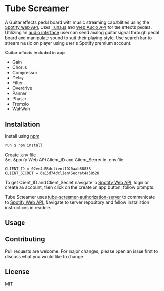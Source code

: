 # Tube Screamer

A Guitar effects pedal board with music streaming capablities using the [Spotify Web API.](https://developer.spotify.com/documentation/web-api/) Uses [Tuna.js](https://github.com/Theodeus/tuna) and [Web Audio API](https://www.w3.org/TR/webaudio/) for the effects pedals. Utilizing an [audio interface](https://en.wikipedia.org/wiki/Audio_interface) user can send analog guitar signal through pedal board and manipulate sound to suit their playing style. Use search bar to stream music on player using user's Spotify premium account.

Guitar effects included in app
* Gain 
* Chorus 
* Compressor 
* Delay 
* Filter 
* Overdrive 
* Panner 
* Phaser 
* Tremolo 
* WahWah

## Installation

Install using [npm](https://docs.npmjs.com/downloading-and-installing-node-js-and-npm)

```bash
run $ npm install
```
Create .env file<br>
Set Spotify Web API Client_ID and Client_Secret in .env file

```
CLIENT_ID = 02ee4d58dclientID20aab88838
CLIENT_SECRET = 6a15d74dclientSecret4a58528
```
To get Client_ID and Client_Secret navigate to [Spotify Web API](https://developer.spotify.com/dashboard/applications), login or create an account, then click on the create an app button, follow prompts.

Tube Screamer uses [tube-screamer-authorization-server](https://github.com/lahb2434/tube-screamer-authorization-server) to communicate to [Spotify Web API.](https://developer.spotify.com/documentation/web-api/) Navigate to server repository and follow installation instructions in readme.

## Usage

## Contributing
Pull requests are welcome. For major changes, please open an issue first to discuss what you would like to change.

## License
[MIT](https://choosealicense.com/licenses/mit/)